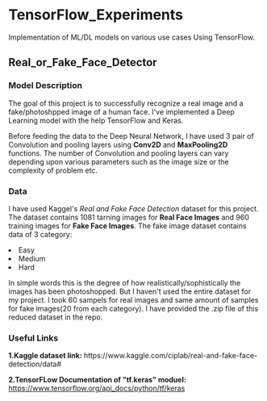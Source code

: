# TensorFlow_Experiments
Implementation of ML/DL models on various use cases Using TensorFlow.

<h2>Real_or_Fake_Face_Detector</h2>

<h3> Model Description</h3>
The goal of this project is to successfully recognize a real image and a fake/photoshpped image of a human face. I've implemented a Deep Learning model with the help TensorFlow and Keras.


Before feeding the data to the Deep Neural Network, I have used 3 pair of Convolution and pooling layers using <b>Conv2D</b> and <b>MaxPooling2D</b> functions. The number of Convolution and pooling layers can vary depending upon various parameters such as the image size or the complexity of problem etc.

<h3>Data</h3>

I have used Kaggel's <i>Real and Fake Face Detection</i> dataset for this project. The dataset contains 1081 tarning images for <b>Real Face Images</b> and 960 training images for <b>Fake Face Images</b>. The fake image dataset contains data of 3 category:
<li>Easy</li>
<li>Medium</li>
<li>Hard</li>



In simple words this is the degree of how realistically/sophistically the images has been photoshopped. But I haven't used the entire dataset for my project. I took 60 sampels for real images and same amount of samples for fake images(20 from each category). I have provided the .zip file of this reduced dataset in the repo.

<h3>Useful Links</h3>
<strong>1.Kaggle dataset link: </strong>https://www.kaggle.com/ciplab/real-and-fake-face-detection/data#


<strong>2.TensorFLow Documentation of "tf.keras" moduel: </strong>https://www.tensorflow.org/api_docs/python/tf/keras